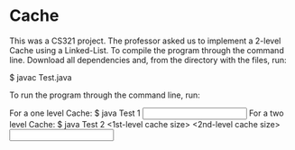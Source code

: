 # Cache
This was a CS321 project. The professor asked us to implement a 2-level Cache using a Linked-List.
To compile the program through the command line. Download all dependencies and, from the directory with the files, run:

$ javac Test.java

To run the program through the command line, run:

  For a one level Cache:
    $ java Test 1 <cache size> <input textfile name>
  For a two level Cache:
    $ java Test 2 <1st-level cache size> <2nd-level cache size> <input textfile name>
